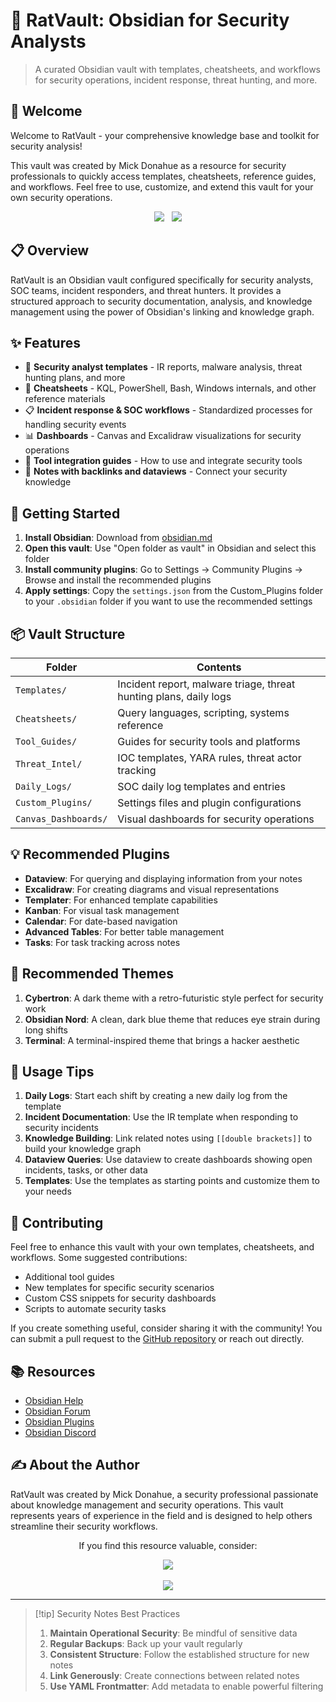 # 🔐 RatVault: Obsidian for Security Analysts

> A curated Obsidian vault with templates, cheatsheets, and workflows for security operations, incident response, threat hunting, and more.

## 👋 Welcome

Welcome to RatVault - your comprehensive knowledge base and toolkit for security analysis!

This vault was created by Mick Donahue as a resource for security professionals to quickly access templates, cheatsheets, reference guides, and workflows. Feel free to use, customize, and extend this vault for your own security operations.

<div align="center">
  <a href="https://github.com/labrat-0"><img src="https://img.shields.io/badge/GitHub-labrat--0-181717?style=for-the-badge&logo=github&logoColor=white"></a>&nbsp;&nbsp;
  <a href="https://buymeacoffee.com/labrat"><img src="https://img.shields.io/badge/Buy_Me_A_Coffee-labrat-FFDD00?style=for-the-badge&logo=buy-me-a-coffee&logoColor=black"></a>
</div>

## 📋 Overview

RatVault is an Obsidian vault configured specifically for security analysts, SOC teams, incident responders, and threat hunters. It provides a structured approach to security documentation, analysis, and knowledge management using the power of Obsidian's linking and knowledge graph.

## ✨ Features

- 🔐 **Security analyst templates** - IR reports, malware analysis, threat hunting plans, and more
- 🧾 **Cheatsheets** - KQL, PowerShell, Bash, Windows internals, and other reference materials
- 📋 **Incident response & SOC workflows** - Standardized processes for handling security events
- 📊 **Dashboards** - Canvas and Excalidraw visualizations for security operations
- 🧰 **Tool integration guides** - How to use and integrate security tools
- 🧠 **Notes with backlinks and dataviews** - Connect your security knowledge

## 🚀 Getting Started

1. **Install Obsidian**: Download from [obsidian.md](https://obsidian.md/)
2. **Open this vault**: Use "Open folder as vault" in Obsidian and select this folder
3. **Install community plugins**: Go to Settings → Community Plugins → Browse and install the recommended plugins
4. **Apply settings**: Copy the `settings.json` from the Custom_Plugins folder to your `.obsidian` folder if you want to use the recommended settings

## 📦 Vault Structure

| Folder | Contents |
|--------|----------|
| `Templates/` | Incident report, malware triage, threat hunting plans, daily logs |
| `Cheatsheets/` | Query languages, scripting, systems reference |
| `Tool_Guides/` | Guides for security tools and platforms |
| `Threat_Intel/` | IOC templates, YARA rules, threat actor tracking |
| `Daily_Logs/` | SOC daily log templates and entries |
| `Custom_Plugins/` | Settings files and plugin configurations |
| `Canvas_Dashboards/` | Visual dashboards for security operations |

## 💡 Recommended Plugins

- **Dataview**: For querying and displaying information from your notes
- **Excalidraw**: For creating diagrams and visual representations
- **Templater**: For enhanced template capabilities
- **Kanban**: For visual task management
- **Calendar**: For date-based navigation
- **Advanced Tables**: For better table management
- **Tasks**: For task tracking across notes

## 🎨 Recommended Themes

1. **Cybertron**: A dark theme with a retro-futuristic style perfect for security work
2. **Obsidian Nord**: A clean, dark blue theme that reduces eye strain during long shifts
3. **Terminal**: A terminal-inspired theme that brings a hacker aesthetic

## 📝 Usage Tips

1. **Daily Logs**: Start each shift by creating a new daily log from the template
2. **Incident Documentation**: Use the IR template when responding to security incidents
3. **Knowledge Building**: Link related notes using `[[double brackets]]` to build your knowledge graph
4. **Dataview Queries**: Use dataview to create dashboards showing open incidents, tasks, or other data
5. **Templates**: Use the templates as starting points and customize them to your needs

## 🤝 Contributing

Feel free to enhance this vault with your own templates, cheatsheets, and workflows. Some suggested contributions:

- Additional tool guides
- New templates for specific security scenarios
- Custom CSS snippets for security dashboards
- Scripts to automate security tasks

If you create something useful, consider sharing it with the community! You can submit a pull request to the [GitHub repository](https://github.com/labrat-0) or reach out directly.

## 📚 Resources

- [Obsidian Help](https://help.obsidian.md/)
- [Obsidian Forum](https://forum.obsidian.md/)
- [Obsidian Plugins](https://obsidian.md/plugins)
- [Obsidian Discord](https://discord.gg/obsidianmd)

## ✍️ About the Author

RatVault was created by Mick Donahue, a security professional passionate about knowledge management and security operations. This vault represents years of experience in the field and is designed to help others streamline their security workflows.

<div align="center">
  <p>If you find this resource valuable, consider:</p>
  <a href="https://github.com/labrat-0"><img src="https://img.shields.io/badge/Follow_on_GitHub-@labrat--0-181717?style=for-the-badge&logo=github&logoColor=white"></a>
  <br><br>
  <a href="https://buymeacoffee.com/labrat"><img src="https://img.shields.io/badge/Support_My_Work-Buy_Me_A_Coffee-FFDD00?style=for-the-badge&logo=buy-me-a-coffee&logoColor=black"></a>
</div>

---

> [!tip] Security Notes Best Practices
> 1. **Maintain Operational Security**: Be mindful of sensitive data
> 2. **Regular Backups**: Back up your vault regularly
> 3. **Consistent Structure**: Follow the established structure for new notes
> 4. **Link Generously**: Create connections between related notes
> 5. **Use YAML Frontmatter**: Add metadata to enable powerful filtering 
